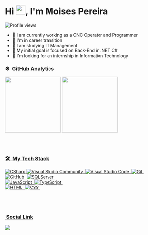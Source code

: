 <h1 align="left">Hi <img src="https://raw.githubusercontent.com/kaueMarques/kaueMarques/master/hi.gif" width="30px">, I'm Moises Pereira</h1>
<p align="left"> <img src="https://komarev.com/ghpvc/?username=moisesgithub&color=blueviolet" alt="Profile views" /> </p>

- 🔭 I am currently working as a CNC Operator and Programmer
- 🔭 I'm in career transition
- 🌱 I am studying IT Management
- 🌱 My initial goal is focused on Back-End in .NET C#
- 🤔 I'm looking for an internship in Information Technology

### ⚙️ &nbsp;GitHub Analytics

<div>
  <a href="https://github.com/moisesgithub">
  <img height="180em" src="https://github-readme-stats.vercel.app/api?username=moisesgithub&show_icons=true&theme=ocean_dark&include_all_commits=true&count_private=true"/>
  <img height="180em" src="https://github-readme-stats.vercel.app/api/top-langs/?username=moisesgithub&layout=compact&langs_count=7&theme=ocean_dark"/>
</div>
  
<br><br>    

### 🛠 &nbsp;My Tech Stack

![CSharp](https://img.shields.io/badge/-CSharp-05122A?style=flat&logo=CSharp&logoColor=1572B6)
![Visual Studio Community](https://img.shields.io/badge/-Visual%20Studio-05122A?style=flat&logo=visual-studio&logoColor=007ACC)&nbsp; 
![Visual Studio Code](https://img.shields.io/badge/-Visual%20Studio%20Code-05122A?style=flat&logo=visual-studio-code&logoColor=007ACC)&nbsp;
![Git](https://img.shields.io/badge/-Git-05122A?style=flat&logo=git)&nbsp;
![GitHub](https://img.shields.io/badge/-GitHub-05122A?style=flat&logo=github)&nbsp;
![SQLServer](https://img.shields.io/badge/-SQLServer-05122A?style=flat&logo=sqlserver)&nbsp;  
![JavaScript](https://img.shields.io/badge/-JavaScript-05122A?style=flat&logo=javascript)&nbsp;
![TypeScript](https://img.shields.io/badge/-TypeScript-05122A?style=flat&logo=TypeScript&logoColor=1572B6)&nbsp;  
![HTML](https://img.shields.io/badge/-HTML-05122A?style=flat&logo=HTML5)&nbsp;
![CSS](https://img.shields.io/badge/-CSS-05122A?style=flat&logo=CSS3&logoColor=1572B6)&nbsp;

<br><br>  
    
##
  
### &nbsp;Social Link
  <div>  
  <a href="https://www.linkedin.com/in/moisespereira2020" target="_blank"><img src="https://img.shields.io/badge/LinkedIn-0077B5?style=for-the-badge&logo=linkedin&logoColor=white" target="_blank"></a>    
</div>

  

